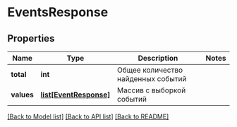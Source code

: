 # EventsResponse

## Properties
Name | Type | Description | Notes
------------ | ------------- | ------------- | -------------
**total** | **int** | Общее количество найденных событий | 
**values** | [**list[EventResponse]**](EventResponse.md) | Массив с выборкой событий | 

[[Back to Model list]](../README.md#documentation-for-models) [[Back to API list]](../README.md#documentation-for-api-endpoints) [[Back to README]](../README.md)

